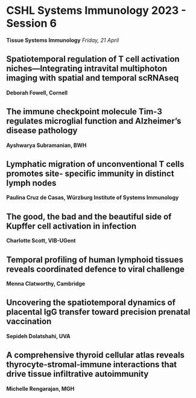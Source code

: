 # CSHL Systems Immunology 2023 - Session 6

**Tissue Systems Immunology**
*Friday, 21 April*

## Spatiotemporal regulation of T cell activation niches—Integrating intravital multiphoton imaging with spatial and temporal scRNAseq

**Deborah Fowell, Cornell**

## The immune checkpoint molecule Tim-3 regulates microglial function and Alzheimer’s disease pathology

**Ayshwarya Subramanian, BWH**

## Lymphatic migration of unconventional T cells promotes site- specific immunity in distinct lymph nodes

**Paulina Cruz de Casas, Würzburg Institute of Systems Immunology**

## The good, the bad and the beautiful side of Kupffer cell activation in infection

**Charlotte Scott, VIB-UGent**

## Temporal profiling of human lymphoid tissues reveals coordinated defence to viral challenge

**Menna Clatworthy, Cambridge**

## Uncovering the spatiotemporal dynamics of placental IgG transfer toward precision prenatal vaccination

**Sepideh Dolatshahi, UVA**

## A comprehensive thyroid cellular atlas reveals thyrocyte-stromal-immune interactions that drive tissue infiltrative autoimmunity

**Michelle Rengarajan, MGH**
